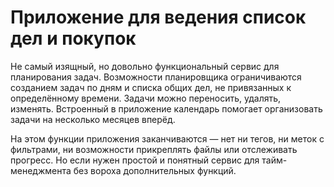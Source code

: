 # Приложение для ведения список дел и покупок

Не самый изящный, но довольно функциональный сервис для планирования задач. Возможности планировщика ограничиваются созданием задач по дням и списка общих дел, не привязанных к определённому времени. Задачи можно переносить,  удалять,  изменять. Встроенный в приложение календарь помогает организовать задачи на несколько месяцев вперёд.

На этом функции приложения заканчиваются — нет ни тегов, ни меток с фильтрами, ни возможности прикреплять файлы или отслеживать прогресс. Но если нужен простой и понятный сервис для тайм-менеджмента без вороха дополнительных функций.
